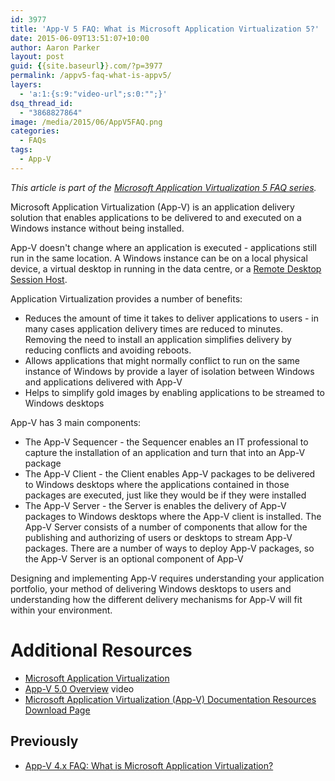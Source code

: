 ```yaml
---
id: 3977
title: 'App-V 5 FAQ: What is Microsoft Application Virtualization 5?'
date: 2015-06-09T13:51:07+10:00
author: Aaron Parker
layout: post
guid: {{site.baseurl}}.com/?p=3977
permalink: /appv5-faq-what-is-appv5/
layers:
  - 'a:1:{s:9:"video-url";s:0:"";}'
dsq_thread_id:
  - "3868827864"
image: /media/2015/06/AppV5FAQ.png
categories:
  - FAQs
tags:
  - App-V
---
```

_This article is part of the [Microsoft Application Virtualization 5 FAQ series]({{site.baseurl}}/appv5-faqs/)._

Microsoft Application Virtualization (App-V) is an application delivery solution that enables applications to be delivered to and executed on a Windows instance without being installed.

App-V doesn't change where an application is executed - applications still run in the same location. A Windows instance can be on a local physical device, a virtual desktop in running in the data centre, or a [Remote Desktop Session Host](https://technet.microsoft.com/en-us/library/hh831447.aspx).

Application Virtualization provides a number of benefits:

  * Reduces the amount of time it takes to deliver applications to users - in many cases application delivery times are reduced to minutes. Removing the need to install an application simplifies delivery by reducing conflicts and avoiding reboots.
  * Allows applications that might normally conflict to run on the same instance of Windows by provide a layer of isolation between Windows and applications delivered with App-V
  * Helps to simplify gold images by enabling applications to be streamed to Windows desktops

App-V has 3 main components:

  * The App-V Sequencer - the Sequencer enables an IT professional to capture the installation of an application and turn that into an App-V package
  * The App-V Client - the Client enables App-V packages to be delivered to Windows desktops where the applications contained in those packages are executed, just like they would be if they were installed
  * The App-V Server - the Server is enables the delivery of App-V packages to Windows desktops where the App-V client is installed. The App-V Server consists of a number of components that allow for the publishing and authorizing of users or desktops to stream App-V packages. There are a number of ways to deploy App-V packages, so the App-V Server is an optional component of App-V

Designing and implementing App-V requires understanding your application portfolio, your method of delivering Windows desktops to users and understanding how the different delivery mechanisms for App-V will fit within your environment.

# Additional Resources

  * [Microsoft Application Virtualization](http://www.microsoft.com/en-us/windows/enterprise/products-and-technologies/mdop/app-v.aspx)
  * [App-V 5.0 Overview](https://technet.microsoft.com/en-us/windows/jj835807.aspx?ocid=wc-mscom-ent) video
  * [Microsoft Application Virtualization (App-V) Documentation Resources Download Page](https://www.microsoft.com/en-us/download/details.aspx?id=27760)

## Previously

  * [App-V 4.x FAQ: What is Microsoft Application Virtualization?]({{site.baseurl}}/virtualisation/app-v-faq-2-what-is-microsoft-application-virtualization)